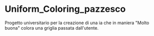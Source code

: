 # Uniform_Coloring_pazzesco
Progetto universitario per la creazione di una ia che in maniera "Molto buona" colora una griglia passata dall'utente.
